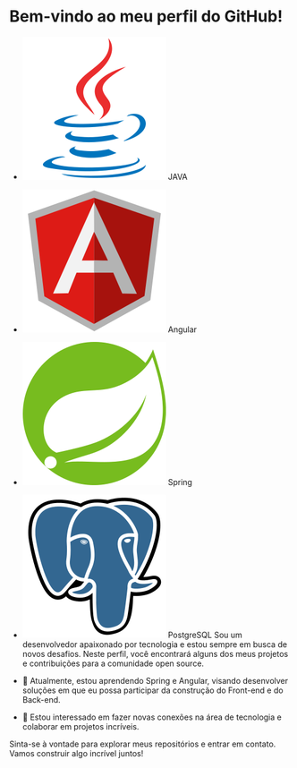 # Bem-vindo ao meu perfil do GitHub!

- [![Java Logo](https://raw.githubusercontent.com/devicons/devicon/master/icons/java/java-original.svg)](https://java.com) JAVA
- [![Angular Logo](https://raw.githubusercontent.com/devicons/devicon/master/icons/angularjs/angularjs-original.svg)](https://angular.io) Angular
- [![Spring Logo](https://raw.githubusercontent.com/devicons/devicon/master/icons/spring/spring-original.svg)](https://spring.io) Spring
- [![PostgreSQL Logo](https://raw.githubusercontent.com/devicons/devicon/master/icons/postgresql/postgresql-original.svg)](https://www.postgresql.org) PostgreSQL
Sou um desenvolvedor apaixonado por tecnologia e estou sempre em busca de novos desafios. Neste perfil, você encontrará alguns dos meus projetos e contribuições para a comunidade open source.

- 🌱 Atualmente, estou aprendendo Spring e Angular, visando desenvolver soluções em que eu possa participar da construção do Front-end e do Back-end.
- 👥 Estou interessado em fazer novas conexões na área de tecnologia e colaborar em projetos incríveis.

Sinta-se à vontade para explorar meus repositórios e entrar em contato. Vamos construir algo incrível juntos!
